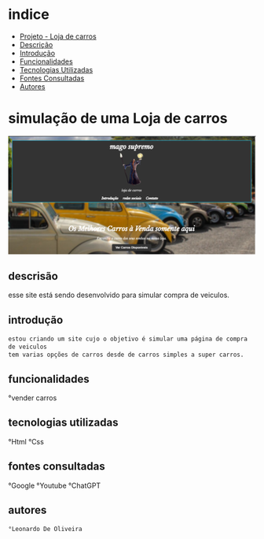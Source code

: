 # indice
   - [Projeto - Loja de carros](#projeto---aprendendo-a-escrever-um-readme)  
   - [Descrição](#descris%C3%A3o)  
   - [Introdução](#introdu%C3%A7%C3%A3o)  
   - [Funcionalidades](#funcionalidades)  
   - [Tecnologias Utilizadas](#tecnologias-utilizadas)  
   - [Fontes Consultadas](#fontes-consultadas)  
   - [Autores](#autores)  
# simulação de uma Loja de carros

![image info](img/pag1.png)

## descrisão 
   esse site está sendo desenvolvido para simular compra de veiculos.
## introdução
    estou criando um site cujo o objetivo é simular uma página de compra de veiculos
    tem varias opções de carros desde de carros simples a super carros.
## funcionalidades
   °vender carros
## tecnologias utilizadas
   °Html
   °Css
## fontes consultadas
   °Google
   °Youtube
   °ChatGPT
## autores
    °Leonardo De Oliveira
